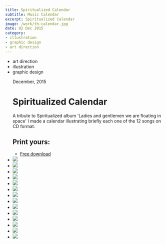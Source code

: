 ```yaml
---
title: Spiritualized Calendar
subtitle: Music Calendar
excerpt: Spiritualized Calendar
image: /work/th-calendar.jpg
date: 02 Dec 2015
category: 
- illustration
- graphic design
- art direction
---
```


<ul class="tags">
    <li>art direction</li>
    <li>illustration</li>
    <li>graphic design</li>
</ul>
<ul class="gallery masonry">
    <div class="content">
        <p class="content-date">December, 2015</p>
        <h1>Spiritualized Calendar</h1>
        <p>A tribute to Spiritualized album 'Ladies and gentlemen we are floating in space' I made ​​a calendar illustrating briefly each one of the 12 songs on CD format.</p>
        <h2>Print yours:</h2>
        <ul class="music-list">
            <li><a target="_blank" rel="noreferrer" href="https://holabelda.com/blog/2020/04/03/spiritualized-calendar-for-print/" class="heart">Free download</a></li>
        </ul>
    </div>
    <li><img src="/work/th-calendar.jpg"></li>
    <li><img src="/work/calendar-02.jpg"></li>
    <li><img src="/work/calendar-03.jpg"></li>
    <li><img src="/work/calendar-04.jpg"></li>
    <li><img src="/work/calendar-05.jpg"></li>
    <li><img src="/work/calendar-06.jpg"></li>
    <li><img src="/work/calendar-07.jpg"></li>
    <li><img src="/work/calendar-08.jpg"></li>
    <li><img src="/work/calendar-09.jpg"></li>
    <li><img src="/work/calendar-10.jpg"></li>
    <li><img src="/work/calendar-11.jpg"></li>
    <li><img src="/work/calendar-12.jpg"></li>
    <li><img src="/work/calendar-13.jpg"></li>
    <li><img src="/work/calendar-14.jpg"></li>
</ul>
